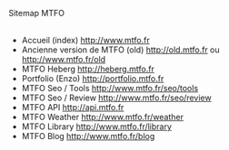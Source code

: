 Sitemap MTFO
<br><br>
- Accueil (index) http://www.mtfo.fr<br>
- Ancienne version de MTFO (old) http://old.mtfo.fr ou http://www.mtfo.fr/old<br>
- MTFO Heberg http://heberg.mtfo.fr<br>
- Portfolio (Enzo) http://portfolio.mtfo.fr<br>
- MTFO Seo / Tools http://www.mtfo.fr/seo/tools<br>
- MTFO Seo / Review http://www.mtfo.fr/seo/review<br>
- MTFO API http://api.mtfo.fr<br>
- MTFO Weather http://www.mtfo.fr/weather<br>
- MTFO Library http://www.mtfo.fr/library
- MTFO Blog http://www.mtfo.fr/blog
